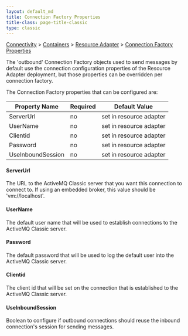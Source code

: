 ```yaml
---
layout: default_md
title: Connection Factory Properties 
title-class: page-title-classic
type: classic
---
```


[Connectivity](connectivity) > [Containers](containers) > [Resource Adapter](resource-adapter) > [Connection Factory Properties](connection-factory-properties)


The 'outbound' Connection Factory objects used to send messages by default use the connection configuration properties of the Resource Adapter deployment, but those properties can be overridden per connection factory.

The Connection Factory properties that can be configured are:

Property Name|Required|Default Value
---|---|---
ServerUrl|no|set in resource adapter
UserName|no|set in resource adapter
Clientid|no|set in resource adapter
Password|no|set in resource adapter
UseInboundSession|no|set in resource adapter

#### ServerUrl

The URL to the ActiveMQ Classic server that you want this connection to connect to. If using an embedded broker, this value should be 'vm://localhost'.

#### UserName

The default user name that will be used to establish connections to the ActiveMQ Classic server.

#### Password

The default password that will be used to log the default user into the ActiveMQ Classic server.

#### Clientid

The client id that will be set on the connection that is established to the ActiveMQ Classic server.

#### UseInboundSession

Boolean to configure if outbound connections should reuse the inbound connection's session for sending messages.

